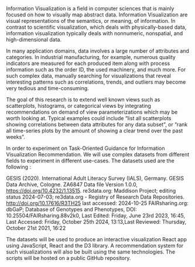Information Visualization is a field in computer sciences that is mainly focused on how to visually map abstract data. Information Visualization are visual representations of the semantics, or meaning, of information. In contrast to scientific visualization, which deals with physically-based data, information visualization typically deals with nonnumeric, nonspatial, and high-dimensional data.

In many application domains, data involves a large number of attributes and categories. In industrial manufacturing, for example, numerous quality indicators are measured for each produced item along with process information such as the order ID, the used machinery, and much more. For such complex data, manually searching for visualizations that reveal interesting patterns such as correlations, trends, and outliers may become very tedious and time-consuming.

The goal of this research is to extend well known views such as scatterplots, histograms, or categorical views by integrating recommendations on demand of view parameterizations which may be worth looking at. Typical examples could include “list all scatterplots showing correlations between data attributes for any data subset”, or “rank all time-series plots by the amount of showing a clear trend over the past weeks”.

In order to experiment on Task-Oriented Guidance for Information Visualization Recommendation. We will use complex datasets from different fields to experiment in different use-cases. The datasets used are the following : 

GESIS (2020). International Adult Literacy Survey (IALS), Germany. GESIS Data Archive, Cologne. ZA6847 Data file Version 1.0.0, https://doi.org/10.4232/1.13515.
re3data.org: Maddison Project; editing status 2024-07-03; re3data.org - Registry of Research Data Repositories. http://doi.org/10.17616/R3TH25 last accessed: 2024-10-25 
FAIRsharing.org: dbGaP; Database of Genotypes and Phenotypes, DOI: 10.25504/FAIRsharing.88v2k0, Last Edited: Friday, June 23rd 2023, 16:45, Last Accessed: Friday, October 25th 2024, 13:13,Last Reviewed: Thursday, October 21st 2021, 16:22 

The datasets will be used to produce an interactive visualization React app using JavaScript, React and the D3 library. A recommendation system for such visualizations will also be built using the same technologies. The scripts will be hosted on a public GitHub repository.

